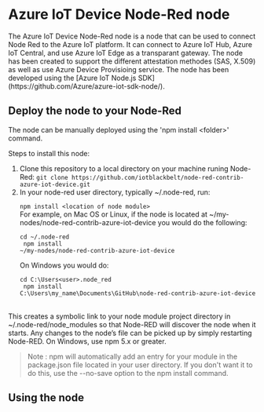 # Azure IoT Device Node-Red node
<p>The Azure IoT Device Node-Red node is a node that can be used to connect Node Red to the Azure IoT platform. It can connect to Azure IoT Hub, Azure IoT Central, and use Azure IoT Edge as a transparant gateway. The node has been created to support the different attestation methodes (SAS, X.509) as well as use Azure Device Provisioing service. The node has been developed using the [Azure IoT Node.js SDK](https://github.com/Azure/azure-iot-sdk-node/).</p>

## Deploy the node to your Node-Red
<p>The node can be manually deployed using the 'npm install &lt;folder&gt;' command. 

Steps to install this node:
<ol>
<li>Clone this repository to a local directory on your machine runing Node-Red: <code>git clone https://github.com/iotblackbelt/node-red-contrib-azure-iot-device.git</code></li>
<li>
In your node-red user directory, typically ~/.node-red, run:

<code>npm install &lt;location of node module&gt;</code><br/>
For example, on Mac OS or Linux, if the node is located at ~/my-nodes/node-red-contrib-azure-iot-device you would do the following:

<code>cd ~/.node-red<br/>
npm install ~/my-nodes/node-red-contrib-azure-iot-device</code>

On Windows you would do:

<code>cd C:\Users\<user>\.node_red<br/>
npm install C:\Users\my_name\Documents\GitHub\node-red-contrib-azure-iot-device</code><br/></li>
</ol><br/>
This creates a symbolic link to your node module project directory in ~/.node-red/node_modules so that Node-RED will discover the node when it starts. Any changes to the node’s file can be picked up by simply restarting Node-RED. On Windows, use npm 5.x or greater.<br/>

>Note : npm will automatically add an entry for your module in the package.json file located in your user directory. If you don't want it to do this, use the --no-save option to the npm install command.</p>

## Using the node
